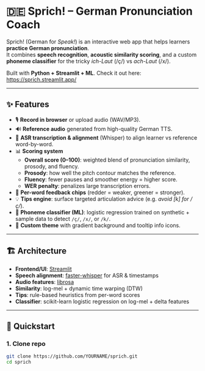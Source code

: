 # 🇩🇪 Sprich! – German Pronunciation Coach

Sprich! (German for *Speak!*) is an interactive web app that helps learners **practice German pronunciation**.  
It combines **speech recognition**, **acoustic similarity scoring**, and a custom **phoneme classifier** for the tricky *ich-Laut* (/ç/) vs *ach-Laut* (/x/).

Built with **Python + Streamlit + ML**.
Check it out here: https://sprich.streamlit.app/

---

## ✨ Features
- 🎙️ **Record in browser** or upload audio (WAV/MP3).  
- 🔊 **Reference audio** generated from high-quality German TTS.  
- 📝 **ASR transcription & alignment** (Whisper) to align learner vs reference word-by-word.  
- 📊 **Scoring system**
  - **Overall score (0–100)**: weighted blend of pronunciation similarity, prosody, and fluency.  
  - **Prosody**: how well the pitch contour matches the reference.  
  - **Fluency**: fewer pauses and smoother energy = higher score.  
  - **WER penalty**: penalizes large transcription errors.  
- 🌈 **Per-word feedback chips** (redder = weaker, greener = stronger).  
- 💡 **Tips engine**: surface targeted articulation advice (e.g. *avoid [k] for /ç/*).  
- 🧠 **Phoneme classifier (ML)**: logistic regression trained on synthetic + sample data to detect `/ç/`, `/x/`, or `/k/`.  
- 🎨 **Custom theme** with gradient background and tooltip info icons.

---

## 🏗️ Architecture
- **Frontend/UI**: [Streamlit](https://streamlit.io/)  
- **Speech alignment**: [faster-whisper](https://github.com/guillaumekln/faster-whisper) for ASR & timestamps  
- **Audio features**: [librosa](https://librosa.org/)  
- **Similarity**: log-mel + dynamic time warping (DTW)  
- **Tips**: rule-based heuristics from per-word scores  
- **Classifier**: scikit-learn logistic regression on log-mel + delta features  

---

## 🚀 Quickstart

### 1. Clone repo
```bash
git clone https://github.com/YOURNAME/sprich.git
cd sprich
